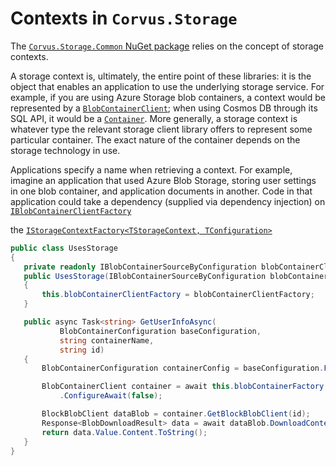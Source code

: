# Contexts in `Corvus.Storage`

The [`Corvus.Storage.Common` NuGet package](https://www.nuget.org/packages/Corvus.Storage.Common) relies on the concept of storage contexts.

A storage context is, ultimately, the entire point of these libraries: it is the object that enables an application to use the underlying storage service. For example, if you are using Azure Storage blob containers, a context would be represented by a [`BlobContainerClient`](xref:Azure.Storage.Blobs.BlobContainerClient); when using Cosmos DB through its SQL API, it would be a [`Container`](xref:Microsoft.Azure.Cosmos.Container). More generally, a storage context is whatever type the relevant storage client library offers to represent some particular container. The exact nature of the container depends on the storage technology in use.

Applications specify a name when retrieving a context. For example, imagine an application that used Azure Blob Storage, storing user settings in one blob container, and application documents in another. Code in that application could take a dependency (supplied via dependency injection) on [`IBlobContainerClientFactory`](xref:IBlobContainerClientFactory)


 the [`IStorageContextFactory<TStorageContext, TConfiguration>`]()

 ```cs
 public class UsesStorage
 {
    private readonly IBlobContainerSourceByConfiguration blobContainerClientFactory;
    public UsesStorage(IBlobContainerSourceByConfiguration blobContainerClientFactory)
    {
        this.blobContainerClientFactory = blobContainerClientFactory;
    }

    public async Task<string> GetUserInfoAsync(
            BlobContainerConfiguration baseConfiguration,
            string containerName,
            string id)
    {
        BlobContainerConfiguration containerConfig = baseConfiguration.ForContainer(containerName);

        BlobContainerClient container = await this.blobContainerFactory.GetStorageContextAsync(containerConfig)
            .ConfigureAwait(false);

        BlockBlobClient dataBlob = container.GetBlockBlobClient(id);
        Response<BlobDownloadResult> data = await dataBlob.DownloadContentAsync().ConfigureAwait(false);
        return data.Value.Content.ToString();
    }
 }
 ```